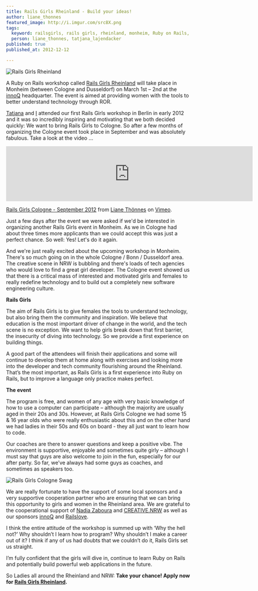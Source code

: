 ```yaml
---
title: Rails Girls Rheinland - Build your ideas!
author: liane_thonnes
featured_image: http://i.imgur.com/src8X.png
tags:
  keyword: railsgirls, rails girls, rheinland, monheim, Ruby on Rails, ROR, women, tech, girls, ladies, awesome
  person: liane_thonnes, tatjana_lajendacker
published: true
published_at: 2012-12-12

---
```


![Rails Girls Rheinland](http://i.imgur.com/1eyK3.png)

A Ruby on Rails workshop called [Rails Girls Rheinland](http://www.railsgirls.com/rheinland) will take place in Monheim (between Cologne and Dusseldorf) on March 1st – 2nd at the [innoQ](http://www.innoq.com/) headquarter. The event is aimed at providing women with the tools to better understand technology through ROR.

[Tatjana](http://railslove.com/team/tatjana_lajendacker/) and [I](http://railslove.com/team/liane_thonnes/) attended our first Rails Girls workshop in Berlin in early 2012 and it was so incredibly inspiring and motivating that we both decided quickly: We want to bring Rails Girls to Cologne. So after a few months of organizing the Cologne event took place in September and was absolutely fabulous. Take a look at the video …

<iframe src="http://player.vimeo.com/video/51511255" width="674" frameborder="0" webkitAllowFullScreen mozallowfullscreen allowFullScreen></iframe>
<p><a href="http://vimeo.com/51511255">Rails Girls Cologne - September 2012</a> from <a href="http://vimeo.com/user14112349">Liane Th&ouml;nnes</a> on <a href="http://vimeo.com">Vimeo</a>.</p>

Just a few days after the event we were asked if we'd be interested in organizing another Rails Girls event in Monheim. As we in Cologne had about three times more applicants than we could accept this was just a perfect chance. So well: Yes! Let's do it again.

And we're just really excited about the upcoming workshop in Monheim. There's so much going on in the whole Cologne / Bonn / Dusseldorf area. The creative scene in NRW is bubbling and there's loads of tech agencies who would love to find a great girl developer. The Cologne event showed us that there is a critical mass of interested and motivated girls and females to really redefine technology and to build out a completely new software engineering culture.

**Rails Girls**

The aim of Rails Girls is to give females the tools to understand technology, but also bring them the community and inspiration. We believe that education is the most important driver of change in the world, and the tech scene is no exception. We want to help girls break down that first barrier, the insecurity of diving into technology. So we provide a first experience on building things. 

A good part of the attendees will finish their applications and some will continue to develop them at home along with exercises and looking more into the developer and tech community flourishing around the Rheinland. That’s the most important, as Rails Girls is a first experience into Ruby on Rails, but to improve a language only practice makes perfect.

**The event**

The program is free, and women of any age with very basic knowledge of how to use a computer can participate – although the majority are usually aged in their 20s and 30s. However, at Rails Girls Cologne we had some 15 & 16 year olds who were really enthusiastic about this and on the other hand we had ladies in their 50s and 60s on board - they all just want to learn how to code.

Our coaches are there to answer questions and keep a positive vibe. The environment is supportive, enjoyable and sometimes quite girly – although I must say that guys are also welcome to join in the fun, especially for our after party. So far, we’ve always had some guys as coaches, and sometimes as speakers too.

![Rails Girls Cologne Swag](http://i.imgur.com/qSz3V.png)

We are really fortunate to have the support of some local sponsors and a very supportive cooperation partner who are ensuring that we can bring this opportunity to girls and women in the Rheinland area. We are grateful to the cooperational support of [Nadia Zaboura](https://twitter.com/nadia_z) and [CREATIVE.NRW](http://creative.nrw.de) as well as our sponsors [innoQ](http://www.innoq.com/) and [Railslove](http://www.railslove.com/). 

I think the entire attitude of the workshop is summed up with ‘Why the hell not?’ Why shouldn’t I learn how to program? Why shouldn’t I make a career out of it? I think if any of us had doubts that we couldn’t do it, Rails Girls set us straight.

I’m fully confident that the girls will dive in, continue to learn Ruby on Rails and potentially build powerful web applications in the future.

So Ladies all around the Rheinland and NRW: 
**Take your chance! Apply now for [Rails Girls Rheinland](http://railsgirls.com/rheinland).**
